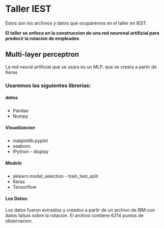 # Taller IEST

Estos son los archivos y datos que ocuparemos en el taller en IEST. 

**El taller se enfoca en la construccion de una red neuronal artificial para predecir la rotacion de empleados** 


## Multi-layer perceptron
La red neural artificial que se usara es un MLP, que se creara a partir de Keras



### Usaremos las siguientes librerias:
##### datos
- Pandas
- Numpy

##### Visualizacion 
- matplotlib.pyplot
- seaborn
- IPython - display

##### Modelo
- sklearn.model_selection - train_test_split
- Keras
- Tensorflow


#### Los Datos: 
Los datos fueron extraidos y creados a partir de un archivo de IBM con datos falsos sobre la rotacion. 
El archivo contiene 6214 puntos de observacion. 
